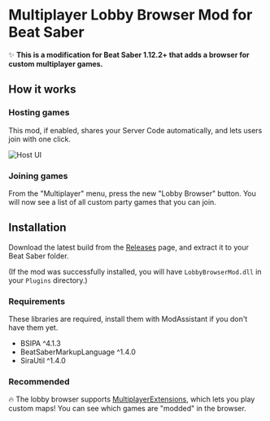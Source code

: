# Multiplayer Lobby Browser Mod for Beat Saber
✨ **This is a modification for Beat Saber 1.12.2+ that adds a browser for custom multiplayer games.**

## How it works

### Hosting games
This mod, if enabled, shares your Server Code automatically, and lets users join with one click.

![Host UI](https://user-images.githubusercontent.com/6772638/97474280-3d34a000-194c-11eb-8e1a-447a80b4d7bd.png)

### Joining games
From the "Multiplayer" menu, press the new "Lobby Browser" button. You will now see a list of all custom party games that you can join.

## Installation
Download the latest build from the [Releases](https://github.com/roydejong/BeatSaberLobbyBrowserMod/releases) page, and extract it to your Beat Saber folder.

(If the mod was successfully installed, you will have `LobbyBrowserMod.dll` in your `Plugins` directory.)

### Requirements
These libraries are required, install them with ModAssistant if you don't have them yet.

- BSIPA ^4.1.3
- BeatSaberMarkupLanguage ^1.4.0
- SiraUtil ^1.4.0

### Recommended
🔥 The lobby browser supports [MultiplayerExtensions](https://github.com/Zingabopp/MultiplayerExtensions), which lets you play custom maps! You can see which games are "modded" in the browser.

